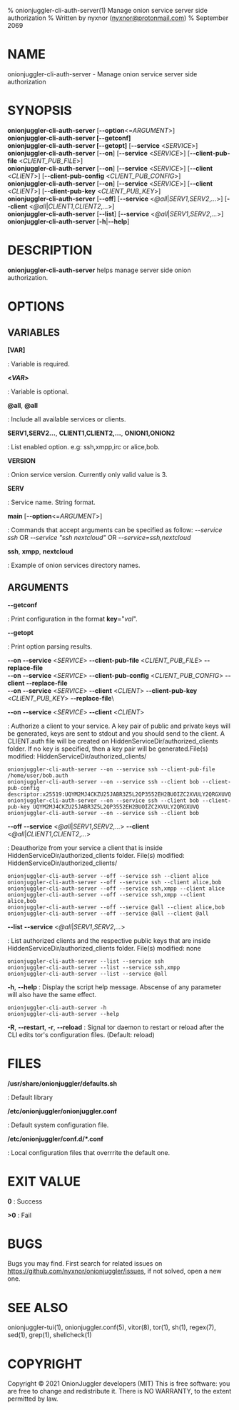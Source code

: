 % onionjuggler-cli-auth-server(1) Manage onion service server side authorization
% Written by nyxnor (nyxnor@protonmail.com)
% September 2069

# NAME

onionjuggler-cli-auth-server - Manage onion service server side authorization


# SYNOPSIS

**onionjuggler-cli-auth-server** [**--option**<=*ARGUMENT*>]\
**onionjuggler-cli-auth-server [--getconf]**\
**onionjuggler-cli-auth-server [--getopt]** [**--service** <*SERVICE*>]\
**onionjuggler-cli-auth-server** [**--on**] [**--service** <*SERVICE*>] [**--client-pub-file** <*CLIENT_PUB_FILE*>]\
**onionjuggler-cli-auth-server** [**--on**] [**--service** <*SERVICE*>] [**--client** <*CLIENT*>] [**--client-pub-config** <*CLIENT_PUB_CONFIG*>]\
**onionjuggler-cli-auth-server** [**--on**] [**--service** <*SERVICE*>] [**--client** <*CLIENT*>] [**--client-pub-key** <*CLIENT_PUB_KEY*>]\
**onionjuggler-cli-auth-server** [**--off**] [**--service** <*@all*|*SERV1*,*SERV2*,*...*>] [**--client** <*@all*|*CLIENT1*,*CLIENT2*,*...*>]\
**onionjuggler-cli-auth-server** [**--list**] [**--service** <*@all*|*SERV1*,*SERV2*,*...*>]\
**onionjuggler-cli-auth-server** [**-h**|**--help**]


# DESCRIPTION

**onionjuggler-cli-auth-server** helps manage server side onion authorization.


# OPTIONS

## VARIABLES

**[VAR]**

: Variable is required.

**<*VAR*>**

: Variable is optional.

**@all**, **@all**

: Include all available services or clients.

**SERV1,SERV2...**, **CLIENT1,CLIENT2,...**, **ONION1,ONION2**

: List enabled option. e.g: ssh,xmpp,irc or alice,bob.

**VERSION**

: Onion service version. Currently only valid value is 3.

**SERV**

: Service name. String format.

**main** [**--option**<=*ARGUMENT*>]

: Commands that accept arguments can be specified as follow: *--service ssh* OR *--service "ssh nextcloud"* OR *--service=ssh,nextcloud*

**ssh**, **xmpp**, **nextcloud**

: Example of onion services directory names.

## ARGUMENTS

**--getconf**

: Print configuration in the format **key**="*val*".

**--getopt**

: Print option parsing results.

**--on** **--service** <*SERVICE*> **--client-pub-file** <*CLIENT_PUB_FILE*> **--replace-file**\
**--on** **--service** <*SERVICE*> **--client-pub-config** <*CLIENT_PUB_CONFIG*> **--client** **--replace-file**\
**--on** **--service** <*SERVICE*> **--client** <*CLIENT*> **--client-pub-key** <*CLIENT_PUB_KEY*> **--replace-file**\

**--on** **--service** <*SERVICE*> **--client** <*CLIENT*>

: Authorize a client to your service. A key pair of public and private keys will be generated, keys are sent to stdout and you should send to the client. A CLIENT.auth file will be created on HiddenServiceDir/authorized_clients folder. If no key is specified, then a key pair will be generated.File(s) modified: HiddenServiceDir/authorized_clients/
```
onionjuggler-cli-auth-server --on --service ssh --client-pub-file /home/user/bob.auth
onionjuggler-cli-auth-server --on --service ssh --client bob --client-pub-config descriptor:x25519:UQYM2MJ4CKZU25JABR3Z5L2QP3552EH2BUOIZC2XVULY2QRGXUVQ
onionjuggler-cli-auth-server --on --service ssh --client bob --client-pub-key UQYM2MJ4CKZU25JABR3Z5L2QP3552EH2BUOIZC2XVULY2QRGXUVQ
onionjuggler-cli-auth-server --on --service ssh --client bob
```

**--off** **--service** <*@all*|*SERV1*,*SERV2*,*...*> **--client** <*@all*|*CLIENT1*,*CLIENT2*,*...*>

: Deauthorize from your service a client that is inside HiddenServiceDir/authorized_clients folder. File(s) modified: HiddenServiceDir/authorized_clients/
```
onionjuggler-cli-auth-server --off --service ssh --client alice
onionjuggler-cli-auth-server --off --service ssh --client alice,bob
onionjuggler-cli-auth-server --off --service ssh,xmpp --client alice
onionjuggler-cli-auth-server --off --service ssh,xmpp --client alice,bob
onionjuggler-cli-auth-server --off --service @all --client alice,bob
onionjuggler-cli-auth-server --off --service @all --client @all
```

**--list**  **--service** <*@all*|*SERV1*,*SERV2*,*...*>

: List authorized clients and the respective public keys that are inside HiddenServiceDir/authorized_clients folder. File(s) modified: none
```
onionjuggler-cli-auth-server --list --service ssh
onionjuggler-cli-auth-server --list --service ssh,xmpp
onionjuggler-cli-auth-server --list --service @all
```

**-h**, **--help**
: Display the script help message. Abscense of any parameter will also have the same effect.
```
onionjuggler-cli-auth-server -h
onionjuggler-cli-auth-server --help
```

**-R**, **--restart**, **-r**, **--reload**
: Signal tor daemon to restart or reload after the CLI edits tor's configuration files. (Default: reload)


# FILES

**/usr/share/onionjuggler/defaults.sh**

: Default library

**/etc/onionjuggler/onionjuggler.conf**

: Default system configuration file.

**/etc/onionjuggler/conf.d/\*.conf**

: Local configuration files that overrrite the default one.


# EXIT VALUE

**0**
: Success

**>0**
: Fail


# BUGS

Bugs you may find. First search for related issues on https://github.com/nyxnor/onionjuggler/issues, if not solved, open a new one.


# SEE ALSO

onionjuggler-tui(1), onionjuggler.conf(5), vitor(8), tor(1), sh(1), regex(7), sed(1), grep(1), shellcheck(1)


# COPYRIGHT

Copyright  ©  2021  OnionJuggler developers (MIT)
This is free software: you are free to change and redistribute it.  There is NO WARRANTY, to the extent permitted by law.
